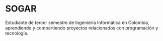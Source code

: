 # SOGAR
Estudiante de tercer semestre de Ingeniería Informática en Colombia, aprendiendo y compartiendo proyectos relacionados con programación y tecnología.
